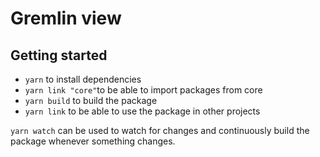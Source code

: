 # Gremlin view

## Getting started

- `yarn` to install dependencies
- `yarn link "core"`to be able to import packages from core
- `yarn build` to build the package
- `yarn link` to be able to use the package in other projects

`yarn watch` can be used to watch for changes and continuously build the package whenever something changes.
